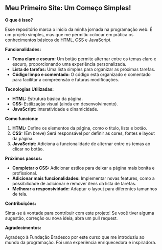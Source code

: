 ## Meu Primeiro Site: Um Começo Simples! 

**O que é isso?**

Esse repositório marca o início da minha jornada na programação web. É um projeto simples, mas que me permitiu colocar em prática os conhecimentos básicos de HTML, CSS e JavaScript.

**Funcionalidades:**

* **Tema claro e escuro:** Um botão permite alternar entre os temas claro e escuro, proporcionando uma experiência personalizada.
* **Lista de tarefas:** Uma lista simples para organizar as próximas tarefas. 
* **Código limpo e comentado:** O código está organizado e comentado para facilitar a compreensão e futuras modificações.

**Tecnologias Utilizadas:**

* **HTML:** Estrutura básica da página.
* **CSS:** Estilização visual (ainda em desenvolvimento).
* **JavaScript:** Interatividade e dinamicidade.

**Como funciona:**

1. **HTML:** Define os elementos da página, como o título, lista e botão.
2. **CSS:** (Em breve) Será responsável por definir as cores, fontes e layout da página.
3. **JavaScript:** Adiciona a funcionalidade de alternar entre os temas ao clicar no botão.

**Próximos passos:**

* **Completar o CSS:** Adicionar estilos para deixar a página mais bonita e profissional.
* **Adicionar mais funcionalidades:** Implementar novas features, como a possibilidade de adicionar e remover itens da lista de tarefas.
* **Melhorar a responsividade:** Adaptar o layout para diferentes tamanhos de tela.

**Contribuições:**

Sinta-se à vontade para contribuir com este projeto! Se você tiver alguma sugestão, correção ou nova ideia, abra um pull request.

**Agradecimentos:**

Agradeço à Fundação Bradesco por este curso que me introduziu ao mundo da programação. Foi uma experiência enriquecedora e inspiradora.
